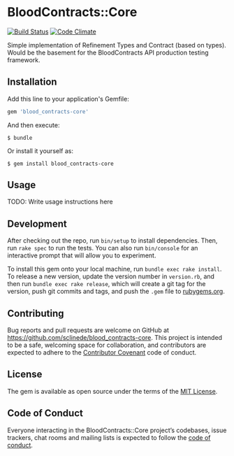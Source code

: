 # BloodContracts::Core

[![Build Status](https://travis-ci.org/sclinede/blood_contracts-core.svg?branch=master)][travis]
[![Code Climate](https://codeclimate.com/github/sclinede/blood_contracts-core/badges/gpa.svg)][codeclimate]

[gem]: https://rubygems.org/gems/blood_contracts-core
[travis]: https://travis-ci.org/sclinede/blood_contracts-core
[codeclimate]: https://codeclimate.com/github/sclinede/blood_contracts-core

Simple implementation of Refinement Types and Contract (based on types).
Would be the basement for the BloodContracts API production testing framework.

## Installation

Add this line to your application's Gemfile:

```ruby
gem 'blood_contracts-core'
```

And then execute:

    $ bundle

Or install it yourself as:

    $ gem install blood_contracts-core

## Usage

TODO: Write usage instructions here

## Development

After checking out the repo, run `bin/setup` to install dependencies. Then, run `rake spec` to run the tests. You can also run `bin/console` for an interactive prompt that will allow you to experiment.

To install this gem onto your local machine, run `bundle exec rake install`. To release a new version, update the version number in `version.rb`, and then run `bundle exec rake release`, which will create a git tag for the version, push git commits and tags, and push the `.gem` file to [rubygems.org](https://rubygems.org).

## Contributing

Bug reports and pull requests are welcome on GitHub at https://github.com/sclinede/blood_contracts-core. This project is intended to be a safe, welcoming space for collaboration, and contributors are expected to adhere to the [Contributor Covenant](http://contributor-covenant.org) code of conduct.

## License

The gem is available as open source under the terms of the [MIT License](https://opensource.org/licenses/MIT).

## Code of Conduct

Everyone interacting in the BloodContracts::Core project’s codebases, issue trackers, chat rooms and mailing lists is expected to follow the [code of conduct](https://github.com/sclinede/blood_contracts-core/blob/master/CODE_OF_CONDUCT.md).
